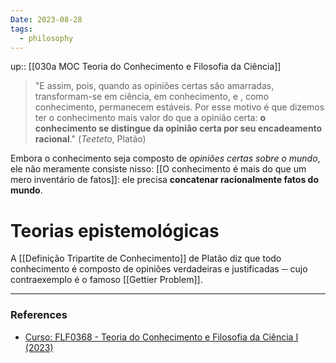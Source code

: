 ```yaml
---
Date: 2023-08-28
tags:
  - philosophy
---
```

up:: [[030a MOC Teoria do Conhecimento e Filosofia da Ciência]]

> "E assim, pois, quando as opiniões certas são amarradas, transformam-se em ciência, em conhecimento, e , como conhecimento, permanecem estáveis.
> Por esse motivo é que dizemos ter o conhecimento mais valor do que a opinião certa: **o conhecimento se distingue da opinião certa por seu encadeamento racional**." (*Teeteto*, Platão)

Embora o conhecimento seja composto de *opiniões certas sobre o mundo*, ele não meramente consiste nisso: [[O conhecimento é mais do que um mero inventário de fatos]]: ele precisa **concatenar racionalmente fatos do mundo**.
# Teorias epistemológicas
A [[Definição Tripartite de Conhecimento]] de Platão diz que todo conhecimento é composto de opiniões verdadeiras e justificadas ─ cujo contraexemplo é o famoso [[Gettier Problem]].


---
### References
- [Curso: FLF0368 - Teoria do Conhecimento e Filosofia da Ciência I (2023)](https://edisciplinas.usp.br/course/view.php?id=111388)